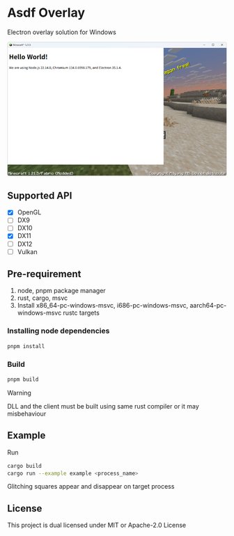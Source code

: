 # Asdf Overlay
Electron overlay solution for Windows

![Screenshot](assets/example.png)

## Supported API
* [x] OpenGL
* [ ] DX9
* [ ] DX10
* [x] DX11
* [ ] DX12
* [ ] Vulkan

## Pre-requirement
1. node, pnpm package manager
2. rust, cargo, msvc
3. Install x86_64-pc-windows-msvc, i686-pc-windows-msvc, aarch64-pc-windows-msvc rustc targets

### Installing node dependencies
```bash
pnpm install
```

### Build
```bash
pnpm build
```

> [!WARNING]
> DLL and the client must be built using same rust compiler or it may misbehaviour

## Example
Run
```bash
cargo build
cargo run --example example <process_name>
```
Glitching squares appear and disappear on target process

## License
This project is dual licensed under MIT or Apache-2.0 License
